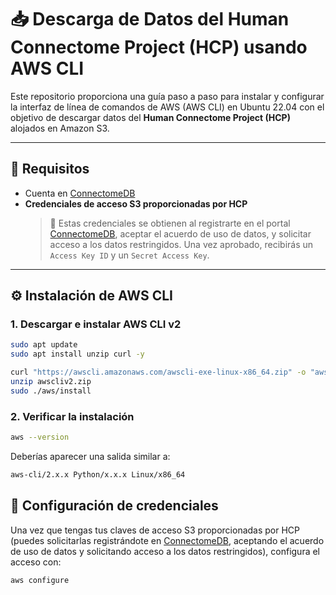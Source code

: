 # 📥 Descarga de Datos del Human Connectome Project (HCP) usando AWS CLI

Este repositorio proporciona una guía paso a paso para instalar y configurar la interfaz de línea de comandos de AWS (AWS CLI) en Ubuntu 22.04 con el objetivo de descargar datos del **Human Connectome Project (HCP)** alojados en Amazon S3.

---

## 🔧 Requisitos

- Cuenta en [ConnectomeDB](https://db.humanconnectome.org/)
- **Credenciales de acceso S3 proporcionadas por HCP**  
  > 📌 Estas credenciales se obtienen al registrarte en el portal [ConnectomeDB](https://db.humanconnectome.org/), aceptar el acuerdo de uso de datos, y solicitar acceso a los datos restringidos. Una vez aprobado, recibirás un `Access Key ID` y un `Secret Access Key`.

---

## ⚙️ Instalación de AWS CLI

### 1. Descargar e instalar AWS CLI v2

```bash
sudo apt update
sudo apt install unzip curl -y

curl "https://awscli.amazonaws.com/awscli-exe-linux-x86_64.zip" -o "awscliv2.zip"
unzip awscliv2.zip
sudo ./aws/install
```


### 2. Verificar la instalación

```bash
aws --version
```

Deberías aparecer una salida similar a:


```bash
aws-cli/2.x.x Python/x.x.x Linux/x86_64

```


## 🔐 Configuración de credenciales

Una vez que tengas tus claves de acceso S3 proporcionadas por HCP (puedes solicitarlas registrándote en [ConnectomeDB](https://db.humanconnectome.org/), aceptando el acuerdo de uso de datos y solicitando acceso a los datos restringidos), configura el acceso con:

```bash
aws configure
```





